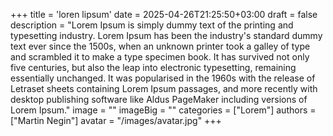 +++
title = 'loren lipsum'
date = 2025-04-26T21:25:50+03:00
draft = false
description = "Lorem Ipsum is simply dummy text of the printing and typesetting industry. Lorem Ipsum has been the industry's standard dummy text ever since the 1500s, when an unknown printer took a galley of type and scrambled it to make a type specimen book. It has survived not only five centuries, but also the leap into electronic typesetting, remaining essentially unchanged. It was popularised in the 1960s with the release of Letraset sheets containing Lorem Ipsum passages, and more recently with desktop publishing software like Aldus PageMaker including versions of Lorem Ipsum."
image = ""
imageBig = ""
categories = ["Lorem"]
authors = ["Martin Negin"]
avatar = "/images/avatar.jpg"
+++
